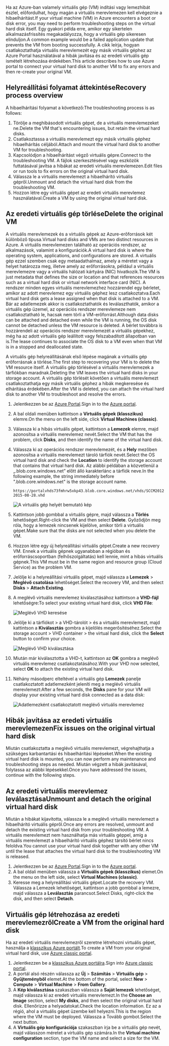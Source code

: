 <span data-ttu-id="5c4a1-101">Ha az Azure-ban valamely virtuális gép (VM) indítási vagy lemezhibát észlel, előfordulhat, hogy magán a virtuális merevlemezen kell elvégeznie a hibaelhárítást.</span><span class="sxs-lookup"><span data-stu-id="5c4a1-101">If your virtual machine (VM) in Azure encounters a boot or disk error, you may need to perform troubleshooting steps on the virtual hard disk itself.</span></span> <span data-ttu-id="5c4a1-102">Egy gyakori példa erre, amikor egy sikertelen alkalmazásfrissítés megakadályozza, hogy a virtuális gép sikeresen elinduljon.</span><span class="sxs-lookup"><span data-stu-id="5c4a1-102">A common example would be a failed application update that prevents the VM from booting successfully.</span></span> <span data-ttu-id="5c4a1-103">A cikk leírja, hogyan csatlakoztathatja virtuális merevlemezét egy másik virtuális géphez az Azure Portal használatával a hibák javítása és az eredeti virtuális gép ismételt létrehozása érdekében.</span><span class="sxs-lookup"><span data-stu-id="5c4a1-103">This article describes how to use Azure portal to connect your virtual hard disk to another VM to fix any errors and then re-create your original VM.</span></span>

## <a name="recovery-process-overview"></a><span data-ttu-id="5c4a1-104">Helyreállítási folyamat áttekintése</span><span class="sxs-lookup"><span data-stu-id="5c4a1-104">Recovery process overview</span></span>
<span data-ttu-id="5c4a1-105">A hibaelhárítási folyamat a következő:</span><span class="sxs-lookup"><span data-stu-id="5c4a1-105">The troubleshooting process is as follows:</span></span>

1. <span data-ttu-id="5c4a1-106">Törölje a meghibásodott virtuális gépet, de a virtuális merevlemezeket ne.</span><span class="sxs-lookup"><span data-stu-id="5c4a1-106">Delete the VM that's encountering issues, but retain the virtual hard disks.</span></span>
2. <span data-ttu-id="5c4a1-107">Csatlakoztassa a virtuális merevlemezt egy másik virtuális géphez hibaelhárítás céljából.</span><span class="sxs-lookup"><span data-stu-id="5c4a1-107">Attach and mount the virtual hard disk to another VM for troubleshooting.</span></span>
3. <span data-ttu-id="5c4a1-108">Kapcsolódjon a hibaelhárítást végző virtuális gépre.</span><span class="sxs-lookup"><span data-stu-id="5c4a1-108">Connect to the troubleshooting VM.</span></span> <span data-ttu-id="5c4a1-109">A fájlok szerkesztésével vagy eszközök futtatásával javítsa a hibákat az eredeti virtuális merevlemezen.</span><span class="sxs-lookup"><span data-stu-id="5c4a1-109">Edit files or run tools to fix errors on the original virtual hard disk.</span></span>
4. <span data-ttu-id="5c4a1-110">Válassza le a virtuális merevlemezt a hibaelhárító virtuális gépről.</span><span class="sxs-lookup"><span data-stu-id="5c4a1-110">Unmount and detach the virtual hard disk from the troubleshooting VM.</span></span>
5. <span data-ttu-id="5c4a1-111">Hozzon létre egy virtuális gépet az eredeti virtuális merevlemez használatával.</span><span class="sxs-lookup"><span data-stu-id="5c4a1-111">Create a VM by using the original virtual hard disk.</span></span>

## <a name="delete-the-original-vm"></a><span data-ttu-id="5c4a1-112">Az eredeti virtuális gép törlése</span><span class="sxs-lookup"><span data-stu-id="5c4a1-112">Delete the original VM</span></span>
<span data-ttu-id="5c4a1-113">A virtuális merevlemezek és a virtuális gépek az Azure-erőforrások két különböző típusa.</span><span class="sxs-lookup"><span data-stu-id="5c4a1-113">Virtual hard disks and VMs are two distinct resources in Azure.</span></span> <span data-ttu-id="5c4a1-114">A virtuális merevlemezen található az operációs rendszer, az alkalmazások, valamint a konfigurációk.</span><span class="sxs-lookup"><span data-stu-id="5c4a1-114">A virtual hard disk is where the operating system, applications, and configurations are stored.</span></span> <span data-ttu-id="5c4a1-115">A virtuális gép ezzel szemben csak egy metaadathalmaz, amely a méretet vagy a helyet határozza meg, illetve amely az erőforrásokra, például a virtuális merevlemezre vagy a virtuális hálózati kártyára (NIC) hivatkozik.</span><span class="sxs-lookup"><span data-stu-id="5c4a1-115">The VM is just metadata that defines the size or location and that references resources such as a virtual hard disk or virtual network interface card (NIC).</span></span> <span data-ttu-id="5c4a1-116">A rendszer minden egyes virtuális merevlemezhez hozzárendel egy bérletet, amikor az adott merevlemez egy virtuális géphez lesz csatlakoztatva.</span><span class="sxs-lookup"><span data-stu-id="5c4a1-116">Each virtual hard disk gets a lease assigned when that disk is attached to a VM.</span></span> <span data-ttu-id="5c4a1-117">Bár az adatlemezek akkor is csatlakoztathatók és leválaszthatók, amikor a virtuális gép üzemel, az operációs rendszer merevlemeze nem csatlakoztatható le, hacsak nem törli a VM-erőforrást.</span><span class="sxs-lookup"><span data-stu-id="5c4a1-117">Although data disks can be attached and detached even while the VM is running, the OS disk cannot be detached unless the VM resource is deleted.</span></span> <span data-ttu-id="5c4a1-118">A bérlet továbbra is hozzárendeli az operációs rendszer merevlemezét a virtuális gépekhez, még ha az adott virtuális gép leállított vagy felszabadított állapotban van is.</span><span class="sxs-lookup"><span data-stu-id="5c4a1-118">The lease continues to associate the OS disk to a VM even when that VM is in a stopped and deallocated state.</span></span>

<span data-ttu-id="5c4a1-119">A virtuális gép helyreállításának első lépése magának a virtuális gép erőforrásnak a törlése.</span><span class="sxs-lookup"><span data-stu-id="5c4a1-119">The first step to recovering your VM is to delete the VM resource itself.</span></span> <span data-ttu-id="5c4a1-120">A virtuális gép törlésével a virtuális merevlemezek a tárfiókban maradnak.</span><span class="sxs-lookup"><span data-stu-id="5c4a1-120">Deleting the VM leaves the virtual hard disks in your storage account.</span></span> <span data-ttu-id="5c4a1-121">A virtuális gép törlését követően a virtuális merevlemezt csatlakoztathatja egy másik virtuális géphez a hibák megkeresése és elhárítása érdekében.</span><span class="sxs-lookup"><span data-stu-id="5c4a1-121">After the VM is deleted, you can attach the virtual hard disk to another VM to troubleshoot and resolve the errors.</span></span> 

1. <span data-ttu-id="5c4a1-122">Jelentkezzen be az [Azure Portal](https://portal.azure.com).</span><span class="sxs-lookup"><span data-stu-id="5c4a1-122">Sign in to the [Azure portal](https://portal.azure.com).</span></span> 
2. <span data-ttu-id="5c4a1-123">A bal oldali menüben kattintson a **Virtuális gépek (klasszikus)** elemre.</span><span class="sxs-lookup"><span data-stu-id="5c4a1-123">On the menu on the left side, click **Virtual Machines (classic)**.</span></span>
3. <span data-ttu-id="5c4a1-124">Válassza ki a hibás virtuális gépet, kattintson a **Lemezek** elemre, majd azonosítsa a virtuális merevlemez nevét.</span><span class="sxs-lookup"><span data-stu-id="5c4a1-124">Select the VM that has the problem, click **Disks**, and then identify the name of the virtual hard disk.</span></span> 
4. <span data-ttu-id="5c4a1-125">Válassza ki az operációs rendszer merevlemezét, és a **Hely** mezőben azonosítsa a virtuális merevlemezt tároló tárfiók nevét.</span><span class="sxs-lookup"><span data-stu-id="5c4a1-125">Select the OS virtual hard disk and check the **Location** to identify the storage account that contains that virtual hard disk.</span></span> <span data-ttu-id="5c4a1-126">Az alábbi példában a közvetlenül a „.blob.core.windows.net” előtt álló karakterlánc a tárfiók neve.</span><span class="sxs-lookup"><span data-stu-id="5c4a1-126">In the following example, the string immediately before ".blob.core.windows.net" is the storage account name.</span></span>

    ```
    https://portalvhds73fmhrw5xkp43.blob.core.windows.net/vhds/SCCM2012-2015-08-28.vhd
    ```

    ![A virtuális gép helyét bemutató kép](./media/virtual-machines-classic-recovery-disks-portal/vm-location.png)

5. <span data-ttu-id="5c4a1-128">Kattintson jobb gombbal a virtuális gépre, majd válassza a **Törlés** lehetőséget.</span><span class="sxs-lookup"><span data-stu-id="5c4a1-128">Right-click the VM and then select **Delete**.</span></span> <span data-ttu-id="5c4a1-129">Győződjön meg róla, hogy a lemezek nincsenek kijelölve, amikor törli a virtuális gépet.</span><span class="sxs-lookup"><span data-stu-id="5c4a1-129">Make sure that the disks are not selected when you delete the VM.</span></span>
6. <span data-ttu-id="5c4a1-130">Hozzon létre egy új helyreállítási virtuális gépet.</span><span class="sxs-lookup"><span data-stu-id="5c4a1-130">Create a new recovery VM.</span></span> <span data-ttu-id="5c4a1-131">Ennek a virtuális gépnek ugyanabban a régióban és erőforráscsoportban (felhőszolgáltatás) kell lennie, mint a hibás virtuális gépnek.</span><span class="sxs-lookup"><span data-stu-id="5c4a1-131">This VM must be in the same region and resource group (Cloud Service) as the problem VM.</span></span>
7. <span data-ttu-id="5c4a1-132">Jelölje ki a helyreállítási virtuális gépet, majd válassza a **Lemezek** > **Meglévő csatolása** lehetőséget.</span><span class="sxs-lookup"><span data-stu-id="5c4a1-132">Select the recovery VM, and then select **Disks** > **Attach Existing**.</span></span>
8. <span data-ttu-id="5c4a1-133">A meglévő virtuális merevlemez kiválasztásához kattintson a **VHD-fájl** lehetőségre:</span><span class="sxs-lookup"><span data-stu-id="5c4a1-133">To select your existing virtual hard disk, click **VHD File**:</span></span>

    ![Meglévő VHD keresése](./media/virtual-machines-classic-recovery-disks-portal/select-vhd-location.png)

9. <span data-ttu-id="5c4a1-135">Jelölje ki a tárfiókot > a VHD-tárolót > és a virtuális merevlemezt, majd kattintson a **Kiválasztás** gombra a kijelölés megerősítéséhez.</span><span class="sxs-lookup"><span data-stu-id="5c4a1-135">Select the storage account > VHD container > the virtual hard disk, click the **Select** button to confirm your choice.</span></span>

    ![Meglévő VHD kiválasztása](./media/virtual-machines-classic-recovery-disks-portal/select-vhd.png)

10. <span data-ttu-id="5c4a1-137">Miután már kiválasztotta a VHD-t, kattintson az **OK** gombra a meglévő virtuális merevlemez csatlakoztatásához.</span><span class="sxs-lookup"><span data-stu-id="5c4a1-137">With your VHD now selected, select **OK** to attach the existing virtual hard disk.</span></span>
11. <span data-ttu-id="5c4a1-138">Néhány másodperc elteltével a virtuális gép **Lemezek** panelje csatlakoztatott adatlemezként jeleníti meg a meglévő virtuális merevlemezt:</span><span class="sxs-lookup"><span data-stu-id="5c4a1-138">After a few seconds, the **Disks** pane for your VM will display your existing virtual hard disk connected as a data disk:</span></span>

    ![Adatlemezként csatlakoztatott meglévő virtuális merevlemez](./media/virtual-machines-classic-recovery-disks-portal/attached-disk.png)

## <a name="fix-issues-on-the-original-virtual-hard-disk"></a><span data-ttu-id="5c4a1-140">Hibák javítása az eredeti virtuális merevlemezen</span><span class="sxs-lookup"><span data-stu-id="5c4a1-140">Fix issues on the original virtual hard disk</span></span>
<span data-ttu-id="5c4a1-141">Miután csatlakoztatta a meglévő virtuális merevlemezt, végrehajthatja a szükséges karbantartási és hibaelhárítási lépéseket.</span><span class="sxs-lookup"><span data-stu-id="5c4a1-141">When the existing virtual hard disk is mounted, you can now perform any maintenance and troubleshooting steps as needed.</span></span> <span data-ttu-id="5c4a1-142">Miután végzett a hibák javításával, folytassa az alábbi lépésekkel.</span><span class="sxs-lookup"><span data-stu-id="5c4a1-142">Once you have addressed the issues, continue with the following steps.</span></span>

## <a name="unmount-and-detach-the-original-virtual-hard-disk"></a><span data-ttu-id="5c4a1-143">Az eredeti virtuális merevlemez leválasztása</span><span class="sxs-lookup"><span data-stu-id="5c4a1-143">Unmount and detach the original virtual hard disk</span></span>
<span data-ttu-id="5c4a1-144">Miután a hibákat kijavította, válassza le a meglévő virtuális merevlemezt a hibaelhárító virtuális gépről.</span><span class="sxs-lookup"><span data-stu-id="5c4a1-144">Once any errors are resolved, unmount and detach the existing virtual hard disk from your troubleshooting VM.</span></span> <span data-ttu-id="5c4a1-145">A virtuális merevlemezt nem használhatja más virtuális géppel, amíg a virtuális merevlemezt a hibaelhárító virtuális géphez társító bérlet nincs feloldva.</span><span class="sxs-lookup"><span data-stu-id="5c4a1-145">You cannot use your virtual hard disk together with any other VM until the lease that attaches the virtual hard disk to the troubleshooting VM is released.</span></span>  

1. <span data-ttu-id="5c4a1-146">Jelentkezzen be az [Azure Portal](https://portal.azure.com).</span><span class="sxs-lookup"><span data-stu-id="5c4a1-146">Sign in to the [Azure portal](https://portal.azure.com).</span></span> 
2. <span data-ttu-id="5c4a1-147">A bal oldali menüben válassza a **Virtuális gépek (klasszikus)** elemet.</span><span class="sxs-lookup"><span data-stu-id="5c4a1-147">On the menu on the left side, select **Virtual Machines (classic)**.</span></span>
3. <span data-ttu-id="5c4a1-148">Keresse meg a helyreállítási virtuális gépet.</span><span class="sxs-lookup"><span data-stu-id="5c4a1-148">Locate the recovery VM.</span></span> <span data-ttu-id="5c4a1-149">Válassza a Lemezek lehetőséget, kattintson a jobb gombbal a lemezre, majd válassza a **Leválasztás** parancsot.</span><span class="sxs-lookup"><span data-stu-id="5c4a1-149">Select Disks, right-click the disk, and then select **Detach**.</span></span>

## <a name="create-a-vm-from-the-original-hard-disk"></a><span data-ttu-id="5c4a1-150">Virtuális gép létrehozása az eredeti merevlemezről</span><span class="sxs-lookup"><span data-stu-id="5c4a1-150">Create a VM from the original hard disk</span></span>

<span data-ttu-id="5c4a1-151">Ha az eredeti virtuális merevlemezről szeretne létrehozni virtuális gépet, használja a [klasszikus Azure portált](https://manage.windowsazure.com).</span><span class="sxs-lookup"><span data-stu-id="5c4a1-151">To create a VM from your original virtual hard disk, use [Azure classic portal](https://manage.windowsazure.com).</span></span>

1. <span data-ttu-id="5c4a1-152">Jelentkezzen be a [klasszikus Azure portálra](https://manage.windowsazure.com).</span><span class="sxs-lookup"><span data-stu-id="5c4a1-152">Sign into [Azure classic portal](https://manage.windowsazure.com).</span></span>
2. <span data-ttu-id="5c4a1-153">A portál alsó részén válassza az **Új** > **Számítás** > **Virtuális gép** > **Gyűjteményből** elemet.</span><span class="sxs-lookup"><span data-stu-id="5c4a1-153">At the bottom of the portal, select **New** > **Compute** > **Virtual Machine** > **From Gallery**.</span></span>
3. <span data-ttu-id="5c4a1-154">A **Kép kiválasztása** szakaszban válassza a **Saját lemezek** lehetőséget, majd válassza ki az eredeti virtuális merevlemezt.</span><span class="sxs-lookup"><span data-stu-id="5c4a1-154">In the **Choose an Image** section, select **My disks**, and then select the original virtual hard disk.</span></span> <span data-ttu-id="5c4a1-155">Ellenőrizze a helyadatokat.</span><span class="sxs-lookup"><span data-stu-id="5c4a1-155">Check the location information.</span></span> <span data-ttu-id="5c4a1-156">Ez az a régió, ahol a virtuális gépet üzembe kell helyezni.</span><span class="sxs-lookup"><span data-stu-id="5c4a1-156">This is the region where the VM must be deployed.</span></span> <span data-ttu-id="5c4a1-157">Válassza a Tovább gombot.</span><span class="sxs-lookup"><span data-stu-id="5c4a1-157">Select the next button.</span></span>
4. <span data-ttu-id="5c4a1-158">A **Virtuális gép konfigurációja** szakaszban írja be a virtuális gép nevét, majd válasszon méretet a virtuális gép számára.</span><span class="sxs-lookup"><span data-stu-id="5c4a1-158">In the **Virtual machine configuration** section, type the VM name and select a size for the VM.</span></span>